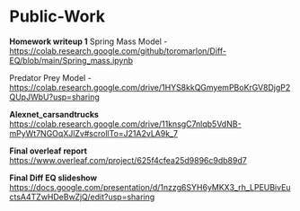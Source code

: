 # Public-Work



**Homework writeup 1**
Spring Mass Model - https://colab.research.google.com/github/toromarlon/Diff-EQ/blob/main/Spring_mass.ipynb

Predator Prey Model - https://colab.research.google.com/drive/1HYS8kkQGmyemPBoKrGV8DjgP2QUpJWbU?usp=sharing

**Alexnet_carsandtrucks**
https://colab.research.google.com/drive/11knsgC7nlqb5VdNB-mPyWt7NGOqXJlZv#scrollTo=J21A2vLA9k_7

**Final overleaf report**
https://www.overleaf.com/project/625f4cfea25d9896c9db89d7

**Final Diff EQ slideshow**
https://docs.google.com/presentation/d/1nzzg6SYH6yMKX3_rh_LPEUBivEuctsA4TZwHDeBwZjQ/edit?usp=sharing
